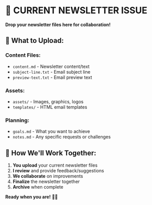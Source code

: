 # 📧 CURRENT NEWSLETTER ISSUE

**Drop your newsletter files here for collaboration!**

## 📁 **What to Upload:**

### **Content Files:**
- `content.md` - Newsletter content/text
- `subject-line.txt` - Email subject line
- `preview-text.txt` - Email preview text

### **Assets:**
- `assets/` - Images, graphics, logos
- `templates/` - HTML email templates

### **Planning:**
- `goals.md` - What you want to achieve
- `notes.md` - Any specific requests or challenges

## 🎯 **How We'll Work Together:**

1. **You upload** your current newsletter files
2. **I review** and provide feedback/suggestions
3. **We collaborate** on improvements
4. **Finalize** the newsletter together
5. **Archive** when complete

**Ready when you are!** 📧✨
